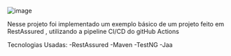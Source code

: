 ![image](https://github.com/leonardogit/TestingIntegrationExample/assets/48576290/d2902328-056c-4b91-8556-742066ac1b5b)

Nesse projeto foi implementado um exemplo básico de um projeto feito em RestAssured , utilizando a pipeline CI/CD do gitHub Actions 

Tecnologias Usadas:
-RestAssured
-Maven
-TestNG
-Jaa
